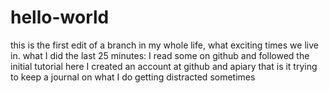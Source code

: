 # hello-world


this is the first edit of a branch in my whole life, what exciting times we live in.
what I did the last 25 minutes: I read some on github and followed the initial tutorial here
I created an account at github and apiary
that is it
trying to keep a journal on what I do
getting distracted sometimes
